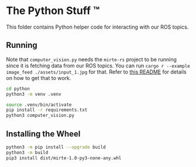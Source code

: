 # The Python Stuff ™️

This folder contains Python helper code for interacting with our ROS topics.

## Running

Note that `computer_vision.py` needs the `mirte-rs` project to be running since it is fetching data
from our ROS topics. You can run `cargo r --example image_feed ./assets/input_1.jpg` for that.
Refer to [this README](../ros/README.md) for details on how to get that to work.

```sh
cd python
python3 -m venv .venv

source .venv/bin/activate
pip install -r requirements.txt
python3 computer_vision.py
```

## Installing the Wheel

```sh
python3 -m pip install --upgrade build
python3 -m build
pip3 install dist/mirte-1.0-py3-none-any.whl
```
